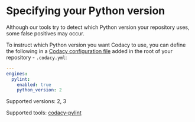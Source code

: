 # Specifying your Python version

Although our tools try to detect which Python version your repository uses, some false positives may occur.

To instruct which Python version you want Codacy to use, you can define the following in a [Codacy configuration file](codacy-configuration-file.md) added in the root of your repository - `.codacy.yml`:

```yaml
---
engines:
  pylint:
    enabled: true
    python_version: 2
```

Supported versions: 2, 3

Supported tools: [codacy-pylint](https://github.com/codacy/codacy-pylint)
